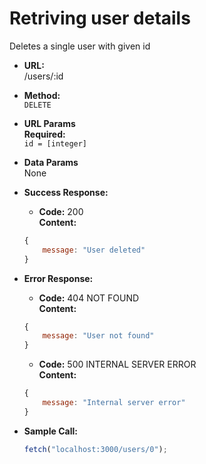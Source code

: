 # Retriving user details

Deletes a single user with given id

* **URL:** <br>
    /users/:id

* **Method:** <br>
    `DELETE`

* **URL Params** <br>
**Required:** <br>
    `id = [integer]`

* **Data Params** <br>
    None

* **Success Response:** <br>
    * **Code:** 200 <br>
      **Content:** 
    ```javascript
    {
        message: "User deleted"
    }
    ```

* **Error Response:** <br>
    * **Code:** 404 NOT FOUND <br>
      **Content:** 
    ```javascript
    {
        message: "User not found"
    }
    ```
    * **Code:** 500 INTERNAL SERVER ERROR <br>
      **Content:** 
    ```javascript
    {
        message: "Internal server error"
    }
    ```
 
* **Sample Call:** <br>
    ```javascript
    fetch("localhost:3000/users/0");
    ```